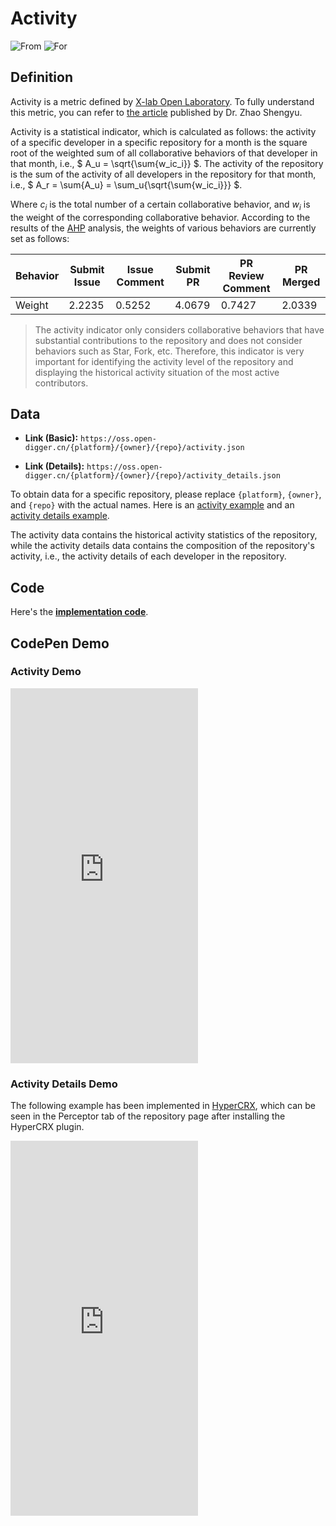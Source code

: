 # Activity

![From](https://img.shields.io/badge/From-x--Lab-blue) ![For](https://img.shields.io/badge/For-Repo-blue)

## Definition

Activity is a metric defined by [X-lab Open Laboratory](https://github.com/X-lab2017). To fully understand this metric, you can refer to [the article](https://my.oschina.net/u/4489239/blog/5290970) published by Dr. Zhao Shengyu.

Activity is a statistical indicator, which is calculated as follows: the activity of a specific developer in a specific repository for a month is the square root of the weighted sum of all collaborative behaviors of that developer in that month, i.e., $ A_u = \sqrt{\sum{w_ic_i}} $. The activity of the repository is the sum of the activity of all developers in the repository for that month, i.e., $ A_r = \sum{A_u} = \sum_u{\sqrt{\sum{w_ic_i}}} $.

Where $c_i$ is the total number of a certain collaborative behavior, and $w_i$ is the weight of the corresponding collaborative behavior. According to the results of the [AHP](https://zh.wikipedia.org/zh-cn/%E5%B1%A4%E7%B4%9A%E5%88%86%E6%9E%90%E6%B3%95) analysis, the weights of various behaviors are currently set as follows:

| Behavior | Submit Issue | Issue Comment | Submit PR | PR Review Comment | PR Merged |
| --- | --- | --- | --- | --- | --- |
| Weight | 2.2235 | 0.5252 | 4.0679 | 0.7427 | 2.0339 |

> The activity indicator only considers collaborative behaviors that have substantial contributions to the repository and does not consider behaviors such as Star, Fork, etc. Therefore, this indicator is very important for identifying the activity level of the repository and displaying the historical activity situation of the most active contributors.


## Data

- **Link (Basic):** `https://oss.open-digger.cn/{platform}/{owner}/{repo}/activity.json`

- **Link (Details):** `https://oss.open-digger.cn/{platform}/{owner}/{repo}/activity_details.json`

To obtain data for a specific repository, please replace `{platform}`, `{owner}`, and `{repo}` with the actual names. Here is an [activity example](https://oss.open-digger.cn/github/X-lab2017/open-digger/activity.json) and an [activity details example](https://oss.open-digger.cn/github/X-lab2017/open-digger/activity_details.json).

The activity data contains the historical activity statistics of the repository, while the activity details data contains the composition of the repository's activity, i.e., the activity details of each developer in the repository.


## Code

Here's the [**implementation code**](https://github.com/X-lab2017/open-digger/blob/master/src/metrics/indices.ts#L185).


## CodePen Demo

### Activity Demo

<iframe height="600" scrolling="no" title="OpenDigger - [X-lab] OpenRank/Activity/Bus Factor" src="https://codepen.io/frank-zsy/embed/bGjyqQj?type=activity&default-tab=js%2Cresult&editable=true" frameborder="no" loading="lazy" allowtransparency="true" allowfullscreen="true">
  See the Pen <a href="https://codepen.io/frank-zsy/pen/bGjyqQj">
  OpenDigger - [X-lab] OpenRank/Activity/Bus Factor</a> by Frank Zhao (<a href="https://codepen.io/frank-zsy">@frank-zsy</a>)
  on <a href="https://codepen.io">CodePen</a>.
</iframe>

<br/>

### Activity Details Demo

The following example has been implemented in [HyperCRX](https://github.com/hypertrons/hypertrons-crx), which can be seen in the Perceptor tab of the repository page after installing the HyperCRX plugin.

<iframe height="600" scrolling="no" title="OpenDigger - [X-lab] Project Activity Details" src="https://codepen.io/tyn1998/embed/KKGxVrm?default-tab=js%2Cresult&editable=true" frameborder="no" loading="lazy" allowtransparency="true" allowfullscreen="true">
  See the Pen <a href="https://codepen.io/tyn1998/pen/KKGxVrm">
  OpenDigger - [X-lab] Project Activity Details</a> by tyn1998 (<a href="https://codepen.io/tyn1998">@tyn1998</a>)
  on <a href="https://codepen.io">CodePen</a>.
</iframe>

